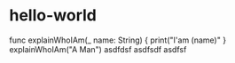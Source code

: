 # hello-world
func explainWhoIAm(_ name: String) {
  print("I'am \(name)"
}
explainWhoIAm("A Man")
asdfdsf
asdfsdf
asdfsf
